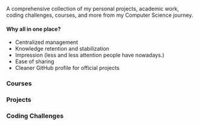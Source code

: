 A comprehensive collection of my personal projects, academic work, coding challenges, courses, and more from my Computer Science journey.

#### Why all in one place?
  - Centralized management
  - Knowledge retention and stabilization
  - Impression (less and less attention people have nowadays.)
  - Ease of sharing
  - Cleaner GitHub profile for official projects



### Courses

### Projects

### Coding Challenges
